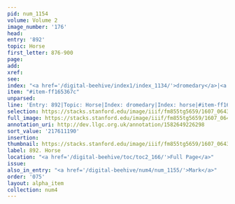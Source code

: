 ```yaml
---
pid: num_1154
volume: Volume 2
image_number: '176'
head:
entry: '892'
topic: Horse
first_letter: 876-900
page:
add:
xref:
see:
index: "<a href='/digital-beehive/index1/index_1134/'>dromedary</a>|<a href='/digital-beehive/index2/index_1839/'>horse</a>"
item: "#item-ff165367c"
unparsed:
line: 'Entry: 892|Topic: Horse|Index: dromedary|Index: horse|#item-ff165367c'
selection: https://stacks.stanford.edu/image/iiif/fm855tg5659/1607_0643/941,1190,2854,619/full/0/default.jpg
full_image: https://stacks.stanford.edu/image/iiif/fm855tg5659/1607_0643/full/full/0/default.jpg
annotation_uri: http://dev.llgc.org.uk/annotation/1582649226298
sort_value: '217611190'
insertion:
thumbnail: https://stacks.stanford.edu/image/iiif/fm855tg5659/1607_0643/941,1190,600,180/250,/0/default.jpg
label: 892. Horse
location: "<a href='/digital-beehive/toc/toc2_166/'>Full Page</a>"
issue:
also_in_entry: "<a href='/digital-beehive/num4/num_1155/'>Mark</a>"
order: '075'
layout: alpha_item
collection: num4
---
```

